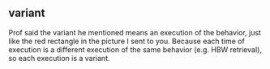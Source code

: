 ## variant
Prof said the variant he mentioned means an execution of the behavior, just like the red rectangle in the picture I sent to you. 
Because each time of execution is a different execution of the same behavior (e.g. HBW retrieval), so each execution is a variant.

